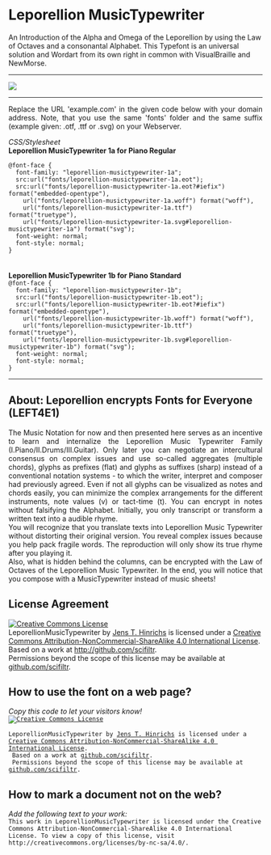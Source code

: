 # Leporellion MusicTypewriter
An Introduction of the Alpha and Omega of the Leporellion by using the Law of Octaves and a consonantal Alphabet.
This Typefont is an universal solution and Wordart from its own right in common with VisualBraille and NewMorse.
<hr>
<img src="https://github.com/scifiltr/LEFT4E1/blob/master/MusicTypewriter/PianoKeying.png">
<hr>
<p align="justify">Replace the URL 'example.com' in the given code below with your domain address. Note, that you use the same 'fonts' folder and the same suffix (example given: .otf, .ttf or .svg) on your Webserver.</p>
<em>CSS/Stylesheet</em><br>
<strong>Leporellion MusicTypewriter 1a for Piano Regular</strong><br>
<code>
@font-face {
  font-family: "leporellion-musictypewriter-1a";
  src:url("fonts/leporellion-musictypewriter-1a.eot");
  src:url("fonts/leporellion-musictypewriter-1a.eot?#iefix") format("embedded-opentype"),
    url("fonts/leporellion-musictypewriter-1a.woff") format("woff"),
    url("fonts/leporellion-musictypewriter-1a.ttf") format("truetype"),
    url("fonts/leporellion-musictypewriter-1a.svg#leporellion-musictypewriter-1a") format("svg");
  font-weight: normal;
  font-style: normal;
}
</code><br><br>
<strong>Leporellion MusicTypewriter 1b for Piano Standard</strong><br>
<code>@font-face {
  font-family: "leporellion-musictypewriter-1b";
  src:url("fonts/leporellion-musictypewriter-1b.eot");
  src:url("fonts/leporellion-musictypewriter-1b.eot?#iefix") format("embedded-opentype"),
    url("fonts/leporellion-musictypewriter-1b.woff") format("woff"),
    url("fonts/leporellion-musictypewriter-1b.ttf") format("truetype"),
    url("fonts/leporellion-musictypewriter-1b.svg#leporellion-musictypewriter-1b") format("svg");
  font-weight: normal;
  font-style: normal;
}</code><br>
<hr>
<h2>About: Leporellion encrypts Fonts for Everyone (LEFT4E1)</h2>
<p align="justify">The Music Notation for now and then presented here serves as an incentive to learn and internalize the Leporellion Music Typewriter Family (I.Piano/II.Drums/III.Guitar). Only later you can negotiate an intercultural consensus on complex issues and use so-called aggregates (multiple chords), glyphs as prefixes (flat) and glyphs as suffixes (sharp) instead of a conventional notation systems - to which the writer, interpret and composer had previously agreed.
Even if not all glyphs can be visualized as notes and chords easily, you can minimize the complex arrangements for the different instruments, note values (v) or tact-time (t). You can encrypt in notes without falsifying the Alphabet. Initially, you only transcript or transform a written text into a audible rhyme.<br>
You will recognize that you translate texts into Leporellion Music Typewriter without distorting their original version. You reveal complex issues because you help pack fragile words.
The reproduction will only show its true rhyme after you playing it. <br>Also, what is hidden behind the columns, can be encrypted with the Law of Octaves of the Leporellion Music Typewriter.
In the end, you will notice that you compose with a MusicTypewriter instead of music sheets!
</p>
<h2>License Agreement</h2>
<a rel="license" href="http://creativecommons.org/licenses/by-nc-sa/4.0/"><img alt="Creative Commons License" style="border-width:0" src="https://i.creativecommons.org/l/by-nc-sa/4.0/88x31.png" /></a><br /><span xmlns:dct="http://purl.org/dc/terms/" property="dct:title">LeporellionMusicTypewriter</span> by <a xmlns:cc="http://creativecommons.org/ns#" href="http://github.com/scifiltr" property="cc:attributionName" rel="cc:attributionURL">Jens T. Hinrichs</a> is licensed under a <a rel="license" href="http://creativecommons.org/licenses/by-nc-sa/4.0/">Creative Commons Attribution-NonCommercial-ShareAlike 4.0 International License</a>. <br/>Based on a work at <a xmlns:dct="http://purl.org/dc/terms/" href="http://github.com/scifiltr" rel="dct:source">http://github.com/scifiltr</a>. <br/>Permissions beyond the scope of this license may be available at <a xmlns:cc="http://creativecommons.org/ns#" href="https://github.com/scifiltr" rel="cc:morePermissions">github.com/scifiltr</a>.
<br>
<h2>How to use the font on a web page?</h2>
<em>Copy this code to let your visitors know!</em><br>
<code><a rel="license" href="http://creativecommons.org/licenses/by-nc-sa/4.0/"><img alt="Creative Commons License" style="border-width:0" src="https://i.creativecommons.org/l/by-nc-sa/4.0/88x31.png" /></a><br/><span xmlns:dct="http://purl.org/dc/terms/" property="dct:title"><br>LeporellionMusicTypewriter</span> by <a xmlns:cc="http://creativecommons.org/ns#" href="http://github.com/scifiltr" property="cc:attributionName" rel="cc:attributionURL">Jens T. Hinrichs</a> is licensed under a <a rel="license" href="http://creativecommons.org/licenses/by-nc-sa/4.0/">Creative Commons Attribution-NonCommercial-ShareAlike 4.0 International License</a>.<br/> Based on a work at <a xmlns:dct="http://purl.org/dc/terms/" href="http://github.com/scifiltr" rel="dct:source">github.com/scifiltr</a>.<br/> Permissions beyond the scope of this license may be available at <a xmlns:cc="http://creativecommons.org/ns#" href="https://github.com/scifiltr" rel="cc:morePermissions">github.com/scifiltr</a>.</code>
<h2>How to mark a document not on the web?</h2>
<em>Add the following text to your work:</em><br>
<code>This work in LeporellionMusicTypewriter is licensed under the Creative Commons Attribution-NonCommercial-ShareAlike 4.0 International License. To view a copy of this license, visit http://creativecommons.org/licenses/by-nc-sa/4.0/.</code>
